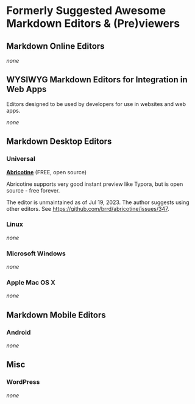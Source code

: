 # Formerly Suggested Awesome Markdown Editors & (Pre)viewers

## Markdown Online Editors

*none*

## WYSIWYG Markdown Editors for Integration in Web Apps

Editors designed to be used by developers for use in websites and web apps.

*none*

## Markdown Desktop Editors

### Universal

[**Abricotine**](https://github.com/brrd/Abricotine) (FREE, open source)

Abricotine supports very good instant preview like Typora, but is open source - free forever.

The editor is unmaintained as of Jul 19, 2023. The author suggests using other editors.
See https://github.com/brrd/abricotine/issues/347.

### Linux

*none*

### Microsoft Windows

*none*

### Apple Mac OS X

*none*

## Markdown Mobile Editors

### Android

*none*

## Misc

### WordPress

*none*
